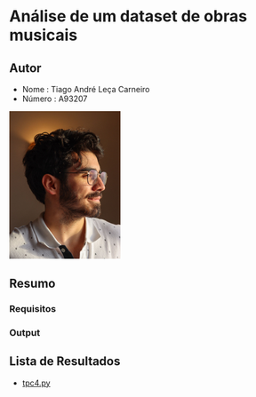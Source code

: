 # Análise de um dataset de obras musicais 

## Autor
- Nome : Tiago André Leça Carneiro
- Número : A93207

<img src = "../media/722ff411-84c8-44a3-b34d-b639022e9b0e.jpg" alt = "eu" style="text-align = center;" width = "200">

## Resumo

### Requisitos


### Output


## Lista de Resultados

- [tpc4.py](tpc4.py)
